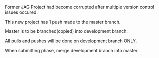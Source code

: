 Former JAG Project had become corrupted after multiple version control issues occured.

This new project has 1 push made to the master branch.

Master is to be branched(copied) into development branch.

All pulls and pushes will be done on development branch ONLY.

When submitting phase, merge development branch into master.